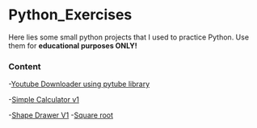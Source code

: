 # Python_Exercises

Here lies some small python projects that I used to practice Python.
Use them for **educational purposes ONLY!**


### Content

-[Youtube Downloader using pytube library](https://github.com/Sajith-Madhusankha/Python_Exercises/blob/main/Youtube_downloader.py)

-[Simple Calculator v1](https://github.com/Sajith-Madhusankha/Python_Exercises/blob/main/simple_cal.py)

-[Shape Drawer V1](https://github.com/Sajith-Madhusankha/Python_Exercises/blob/main/shape_drawer.py)
  -[Square root](https://github.com/Sajith-Madhusankha/Python_Exercises/blob/main/sqr_root.py)
